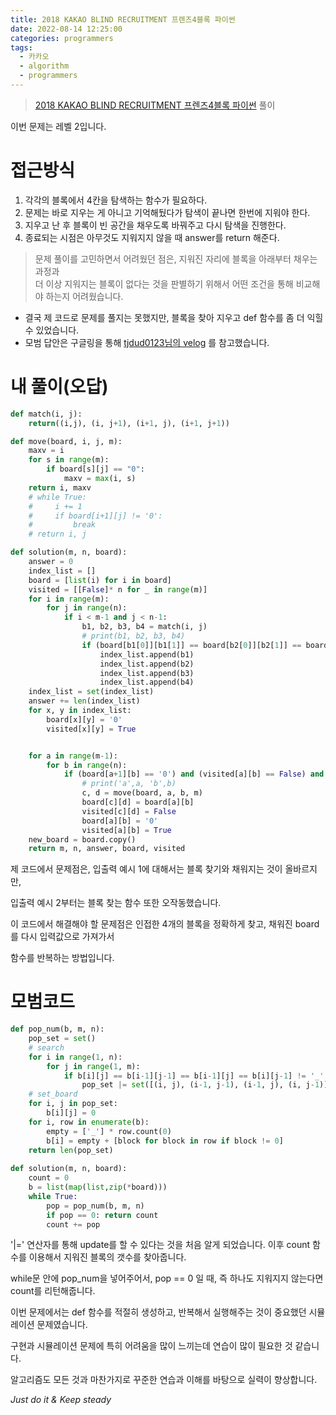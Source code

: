 ```yaml
---
title: 2018 KAKAO BLIND RECRUITMENT 프렌즈4블록 파이썬
date: 2022-08-14 12:25:00
categories: programmers
tags:
  - 카카오
  - algorithm
  - programmers
---
```


> [2018 KAKAO BLIND RECRUITMENT 프렌즈4블록 파이썬](https://school.programmers.co.kr/learn/courses/30/lessons/17679) 풀이

이번 문제는 레벨 2입니다.

# 접근방식

1. 각각의 블록에서 4칸을 탐색하는 함수가 필요하다.
2. 문제는 바로 지우는 게 아니고 기억해뒀다가 탐색이 끝나면 한번에 지워야 한다.
3. 지우고 난 후 블록이 빈 공간을 채우도록 바꿔주고 다시 탐색을 진행한다.
4. 종료되는 시점은 아무것도 지워지지 않을 때 answer를 return 해준다.

> 문제 풀이를 고민하면서 어려웠던 점은, 지워진 자리에 블록을 아래부터 채우는 과정과   
> 더 이상 지워지는 블록이 없다는 것을 판별하기 위해서 어떤 조건을 통해 비교해야 하는지 어려웠습니다.

- 결국 제 코드로 문제를 풀지는 못했지만, 블록을 찾아 지우고 def 함수를 좀 더 익힐 수 있었습니다.
- 모범 답안은 구글링을 통해 [tjdud0123님의 velog](https://velog.io/@tjdud0123/%ED%94%84%EB%A0%8C%EC%A6%88-4%EB%B8%94%EB%A1%9D-2018-%EC%B9%B4%EC%B9%B4%EC%98%A4-%EA%B3%B5%EC%B1%84-python) 를 참고했습니다.

# 내 풀이(오답)

~~~python
def match(i, j):
    return((i,j), (i, j+1), (i+1, j), (i+1, j+1))

def move(board, i, j, m):
    maxv = i
    for s in range(m):
        if board[s][j] == "0":
            maxv = max(i, s)
    return i, maxv
    # while True:
    #     i += 1
    #     if board[i+1][j] != '0':
    #         break
    # return i, j

def solution(m, n, board):
    answer = 0
    index_list = []
    board = [list(i) for i in board]
    visited = [[False]* n for _ in range(m)]
    for i in range(m):
        for j in range(n):
            if i < m-1 and j < n-1:
                b1, b2, b3, b4 = match(i, j)
                # print(b1, b2, b3, b4)
                if (board[b1[0]][b1[1]] == board[b2[0]][b2[1]] == board[b3[0]][b3[1]] == board[b4[0]][b4[1]]) and(visited[b1[0]][b1[1]] == visited[b2[0]][b2[1]] == visited[b3[0]][b3[1]] == visited[b4[0]][b4[1]]== False):
                    index_list.append(b1)
                    index_list.append(b2)
                    index_list.append(b3)
                    index_list.append(b4)
    index_list = set(index_list)
    answer += len(index_list)
    for x, y in index_list:
        board[x][y] = '0'
        visited[x][y] = True


    for a in range(m-1):
        for b in range(n):
            if (board[a+1][b] == '0') and (visited[a][b] == False) and (board[a][b] != '0'):
                # print('a',a, 'b',b)
                c, d = move(board, a, b, m)
                board[c][d] = board[a][b]
                visited[c][d] = False
                board[a][b] = '0'
                visited[a][b] = True
    new_board = board.copy()
    return m, n, answer, board, visited
~~~

제 코드에서 문제점은, 입출력 예시 1에 대해서는 블록 찾기와 채워지는 것이 올바르지만, 

입출력 예시 2부터는 블록 찾는 함수 또한 오작동했습니다.

이 코드에서 해결해야 할 문제점은 인접한 4개의 블록을 정확하게 찾고, 채워진 board를 다시 입력값으로 가져가서

함수를 반복하는 방법입니다.

# 모범코드

~~~python
def pop_num(b, m, n):
    pop_set = set()
    # search
    for i in range(1, n):
        for j in range(1, m):
            if b[i][j] == b[i-1][j-1] == b[i-1][j] == b[i][j-1] != '_':
                pop_set |= set([(i, j), (i-1, j-1), (i-1, j), (i, j-1)])
    # set_board
    for i, j in pop_set:
        b[i][j] = 0        
    for i, row in enumerate(b):
        empty = ['_'] * row.count(0)
        b[i] = empty + [block for block in row if block != 0]
    return len(pop_set)
     
def solution(m, n, board):
    count = 0
    b = list(map(list,zip(*board)))
    while True:
        pop = pop_num(b, m, n)
        if pop == 0: return count
        count += pop
~~~

'|=' 연산자를 통해 update를 할 수 있다는 것을 처음 알게 되었습니다. 이후 count 함수를 이용해서 지워진 블록의 갯수를 찾아줍니다.

while문 안에 pop_num을 넣어주어서, pop == 0 일 때, 즉 하나도 지워지지 않는다면 count를 리턴해줍니다.

이번 문제에서는 def 함수를 적절히 생성하고, 반복해서 실행해주는 것이 중요했던 시뮬레이션 문제였습니다.

구현과 시뮬레이션 문제에 특히 어려움을 많이 느끼는데 연습이 많이 필요한 것 같습니다.

알고리즘도 모든 것과 마찬가지로 꾸준한 연습과 이해를 바탕으로 실력이 향상합니다.  



*Just do it & Keep steady*
